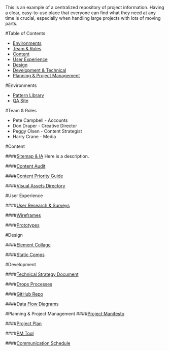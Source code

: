 This is an example of a centralized repository of project information. Having a clear, easy-to-use place that everyone can find what they need at any time is crucial, especially when handling large projects with lots of moving parts. 

#Table of Contents
- [Environments](#environments)
- [Team & Roles](#team--roles)
- [Content](#content)
- [User Experience](#user-experience)
- [Design](#design)
- [Development & Technical](#development)
- [Planning & Project Management](#planning--project-management)

#Environments
- [Pattern Library](#)
- [QA Site](#)

#Team & Roles
- Pete Campbell - Accounts
- Don Draper - Creative Director
- Peggy Olsen - Content Strategist
- Harry Crane - Media

#Content

####[Sitemap & IA](#)
Here is a description.

####[Content Audit](#)

####[Content Priority Guide](#)

####[Visual Assets Directory](#)


#User Experience 

####[User Research & Surveys](#)

####[Wireframes](#)

####[Prototypes](#)


#Design

####[Element Collage](#)

####[Static Comps](#)


#Development

####[Technical Strategy Document](#)

####[Drops Processes](#)

####[GitHub Repo](#)

####[Data Flow Diagrams](#)


#Planning & Project Management
####[Project Manifesto](#)

####[Project Plan](#)

####[PM Tool](#)

####[Communication Schedule](#)
